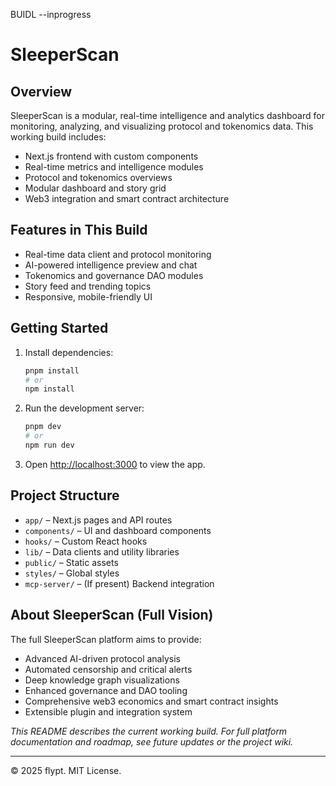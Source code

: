 BUIDL --inprogress

# SleeperScan

## Overview
SleeperScan is a modular, real-time intelligence and analytics dashboard for monitoring, analyzing, and visualizing protocol and tokenomics data. This working build includes:

- Next.js frontend with custom components
- Real-time metrics and intelligence modules
- Protocol and tokenomics overviews
- Modular dashboard and story grid
- Web3 integration and smart contract architecture

## Features in This Build
- Real-time data client and protocol monitoring
- AI-powered intelligence preview and chat
- Tokenomics and governance DAO modules
- Story feed and trending topics
- Responsive, mobile-friendly UI

## Getting Started
1. Install dependencies:
   ```sh
   pnpm install
   # or
   npm install
   ```
2. Run the development server:
   ```sh
   pnpm dev
   # or
   npm run dev
   ```
3. Open [http://localhost:3000](http://localhost:3000) to view the app.

## Project Structure
- `app/` – Next.js pages and API routes
- `components/` – UI and dashboard components
- `hooks/` – Custom React hooks
- `lib/` – Data clients and utility libraries
- `public/` – Static assets
- `styles/` – Global styles
- `mcp-server/` – (If present) Backend integration

## About SleeperScan (Full Vision)
The full SleeperScan platform aims to provide:
- Advanced AI-driven protocol analysis
- Automated censorship and critical alerts
- Deep knowledge graph visualizations
- Enhanced governance and DAO tooling
- Comprehensive web3 economics and smart contract insights
- Extensible plugin and integration system

*This README describes the current working build. For full platform documentation and roadmap, see future updates or the project wiki.*

---

© 2025 flypt. MIT License.
